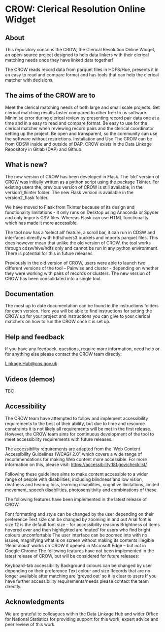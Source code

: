 # CROW: Clerical Resolution Online Widget

## About

This repository contains the CROW, the Clerical Resolution Online Widget, an
open-source project designed to help data linkers with their clerical matching
needs once they have linked data together!

The CROW reads record data from parquet files in HDFS/Hue, presents it in an
easy to read and compare format and has tools that can help the clerical matcher
with decisions.

## The aims of the CROW are to

Meet the clerical matching needs of both large and small scale projects. Get
clerical matching results faster compared to other free to us software. Minimise
error during clerical review by presenting record pair data one at a time and in
a easy to read and compare format. Be easy to use for the clerical matcher when
reviewing record pairs and the clerical coordinator setting up the project. Be
open and transparent, so the community can use the software without
restrictions. Installation and Use The CROW can be from CDSW inside and outside
of DAP. CROW exists in the Data Linkage Repository in Gitlab (DAP) and Github.

## What is new?

The new version of CROW has been developed in Flask. The ‘old’ version of CROW
was initially written as a python script using the package Tkinter. For existing
users the, previous version of CROW is still available; in the version1_tkinter
folder. The new Flask version is available in the version2_flask folder.

We have moved to Flask from Tkinter because of its design and functionality
limitations - it only runs on Desktop using Anaconda or Spyder and only imports
CSV files. Whereas Flask can use HTML functionality which has made it more
accessible.

The tool now has a ‘select all’ feature, a scroll bar, it can run in CDSW and
interfaces directly with hdfs/hue/s3 buckets and imports parquet files. This
does however mean that unlike the old version of CROW, the tool works through
cdsw/hive/hdfs only and cannot be run in any python environment. There is
potential for this in future releases.

Previously in the old version of CROW, users were able to launch two different
versions of the tool – Pairwise and cluster - depending on whether they were
working with pairs of records or clusters. The new version of CROW has been
consolidated into a single tool.

## Documentation

The most up to date documentation can be found in the instructions folders for
each version. Here you will be able to find instructions for setting the CROW up
for your project and instructions you can give to your clerical matchers on how
to run the CROW once it is set up.

## Help and feedback

If you have any feedback, questions, require more information, need help or for
anything else please contact the CROW team directly:

<Linkage.Hub@ons.gov.uk>

## Videos (demos)

TBC

## Accessibility

The CROW team have attempted to follow and implement accessibility requirements
to the best of their ability, but due to time and resource constraints it is not
likely all requirements will be met in the first release. However, the CROW team
aims for continuous development of the tool to meet accessibility requirements
with future releases.

The accessibility requirements are adapted from the ‘Web Content Accessibility
Guidelines (WCAG) 2.0’, which covers a wide range of recommendations for making
Web content more accessible. For more information on this, please visit:
<https://accessibility.18f.gov/checklist/>

Following these guidelines aims to make content accessible to a wider range of
people with disabilities, including blindness and low vision, deafness and
hearing loss, learning disabilities, cognitive limitations, limited movement,
speech disabilities, photosensitivity and combinations of these.

The following features have been implemented in the latest release of CROW:

Font formatting and style can be changed by the user depending on their
preference Text size can be changed by zooming in and out Arial font is size 12
is the default font size – for accessibility reasons Brightness of items hovered
over and then highlighted are ‘muted’ for users who find bright colours
uncomfortable The user interface can be zoomed into with no issues, magnifying
what is on screen without making its contents illegible ‘Read aloud’ works on
CROW if opened in Microsoft Edge – but not in Google Chrome The following
features have not been implemented in the latest release of CROW, but will be
considered for future releases:

Keyboard-tab accessibility Background colours can be changed by user depending
on their preference Text colour and size Records that are no longer available
after matching are ‘greyed out’ so it is clear to users If you have further
accessibility requirements/needs please contact the team directly.

## Acknowledgments

We are grateful to colleagues within the Data Linkage Hub and wider Office for
National Statistics for providing support for this work, expert advice and peer
review of this work.
